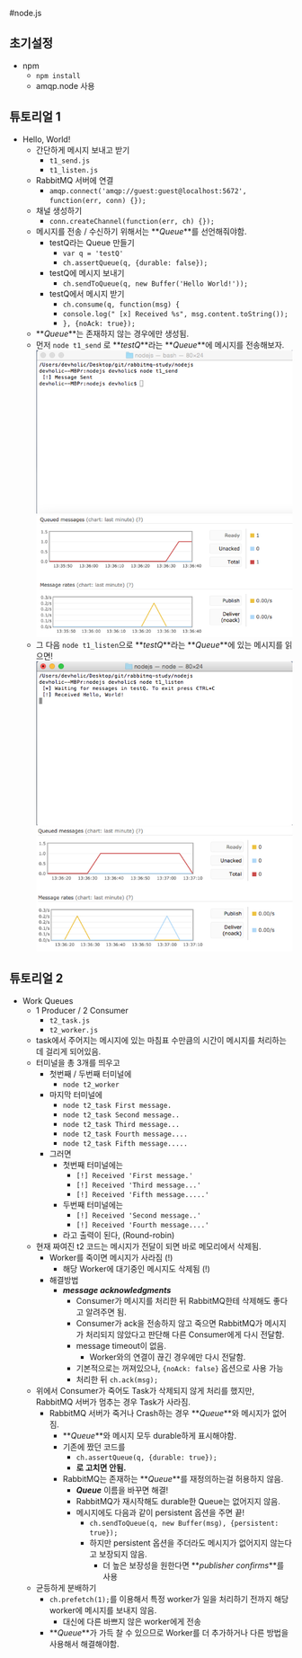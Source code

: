 #node.js

## 초기설정

* npm
	* `npm install`
	* amqp.node 사용

## 튜토리얼 1
* Hello, World!
	* 간단하게 메시지 보내고 받기
		* `t1_send.js` 
		* `t1_listen.js` 
	* RabbitMQ 서버에 연결
		* `amqp.connect('amqp://guest:guest@localhost:5672', function(err, conn) {});`
	* 채널 생성하기
		* `conn.createChannel(function(err, ch) {});`
	* 메시지를 전송 / 수신하기 위해서는 **_Queue_**를 선언해줘야함.
		* testQ라는 Queue 만들기
			* `var q = 'testQ'`
			* `ch.assertQueue(q, {durable: false});`
		* testQ에 메시지 보내기
			* `ch.sendToQueue(q, new Buffer('Hello World!'));`
		* testQ에서 메시지 받기
			* `ch.consume(q, function(msg) {`
			* `console.log(" [x] Received %s", msg.content.toString());`
			* `}, {noAck: true});`
	* **_Queue_**는 존재하지 않는 경우에만 생성됨.
	* 먼저 `node t1_send` 로 **_testQ_**라는 **_Queue_**에 메시지를 전송해보자.
		![send](/nodejs/static/t1_send.png)
		![send console](/nodejs/static/t1_produce.png) 
	* 그 다음 `node t1_listen`으로 **_testQ_**라는 **_Queue_**에 있는 메시지를 읽으면!
		![listen](/nodejs/static/t1_listen.png)
		![consume](/nodejs/static/t1_consume.jpg) 

## 튜토리얼 2
* Work Queues
	* 1 Producer / 2 Consumer 
		* `t2_task.js`
		* `t2_worker.js`
	* task에서 주어지는 메시지에 있는 마침표 수만큼의 시간이 메시지를 처리하는데 걸리게 되어있음.
	* 터미널을 총 3개를 띄우고 
		* 첫번째 / 두번째 터미널에
			* `node t2_worker`
		* 마지막 터미널에
			* `node t2_task First message.`
			* `node t2_task Second message..`
			* `node t2_task Third message...`
			* `node t2_task Fourth message....`
			* `node t2_task Fifth message.....`
		* 그러면
			* 첫번째 터미널에는
				* `[!] Received 'First message.'`
				* `[!] Received 'Third message...'`
				* `[!] Received 'Fifth message.....'`
			* 두번째 터미널에는
				* `[!] Received 'Second message..'`
				* `[!] Received 'Fourth message....'`
			* 라고 출력이 된다, (Round-robin)
	* 현재 짜여진 t2 코드는 메시지가 전달이 되면 바로 메모리에서 삭제됨.
		* Worker를 죽이면 메시지가 사라짐 (!)
			* 해당 Worker에 대기중인 메시지도 삭제됨 (!)
		* 해결방법
			* **_message acknowledgments_**
				* Consumer가 메시지를 처리한 뒤 RabbitMQ한테 삭제해도 좋다고 알려주면 됨.
				* Consumer가 ack을 전송하지 않고 죽으면 RabbitMQ가 메시지가 처리되지 않았다고 판단해 다른 Consumer에게 다시 전달함.
				* message timeout이 없음.
					* Worker와의 연결이 끊긴 경우에만 다시 전달함.
				* 기본적으로는 꺼져있으나, `{noAck: false}` 옵션으로 사용 가능
				* 처리한 뒤 `ch.ack(msg);`
	* 위에서 Consumer가 죽어도 Task가 삭제되지 않게 처리를 했지만, RabbitMQ 서버가 멈추는 경우 Task가 사라짐.
		* RabbitMQ 서버가 죽거나 Crash하는 경우 **_Queue_**와 메시지가 없어짐.
			* **_Queue_**와 메시지 모두 durable하게 표시해야함.
			* 기존에 짰던 코드를
				* `ch.assertQueue(q, {durable: true});`
				* **로 고치면 안됨.**
			* RabbitMQ는 존재하는 **_Queue_**를 재정의하는걸 허용하지 않음.
				* **_Queue_** 이름을 바꾸면 해결!
				* RabbitMQ가 재시작해도 durable한 Queue는 없어지지 않음.
				* 메시지에도 다음과 같이 persistent 옵션을 주면 끝!
					* `ch.sendToQueue(q, new Buffer(msg), {persistent: true});`
					* 하지만 persistent 옵션을 주더라도 메시지가 없어지지 않는다고 보장되지 않음.
						* 더 높은 보장성을 원한다면 **_publisher confirms_**를 사용
	* 균등하게 분배하기
		* `ch.prefetch(1);`를 이용해서 특정 worker가 일을 처리하기 전까지 해당 worker에 메시지를 보내지 않음.
			* 대신에 다른 바쁘지 않은 worker에게 전송
		* **_Queue_**가 가득 찰 수 있으므로 Worker를 더 추가하거나 다른 방법을 사용해서 해결해야함.